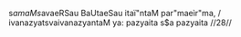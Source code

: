 s$amaM s$avaeRSau BaUtaeSau itaï"ntaM par"maeìr"ma, /
ivanazyatsvaivanazyantaM ya: pazyaita s$a pazyaita //28//